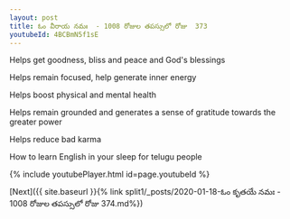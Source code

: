 ```yaml
---
layout: post
title: ఓం వీరాయ నమః  - 1008 రోజుల తపస్సులో రోజు  373
youtubeId: 4BCBmN5f1sE
---
```

 
 
Helps get goodness, bliss and peace and God's blessings
 
Helps remain focused, help generate inner energy 
 
Helps boost physical and mental health 
 
Helps remain grounded and generates a sense of gratitude towards the greater power 
 
Helps reduce bad karma
 
How to learn English in your sleep for telugu people
 
 
 
 


{% include youtubePlayer.html id=page.youtubeId %}
 
[Next]({{ site.baseurl }}{% link split1/_posts/2020-01-18-ఓం కృతయే నమః  - 1008 రోజుల తపస్సులో రోజు  374.md%})
 
